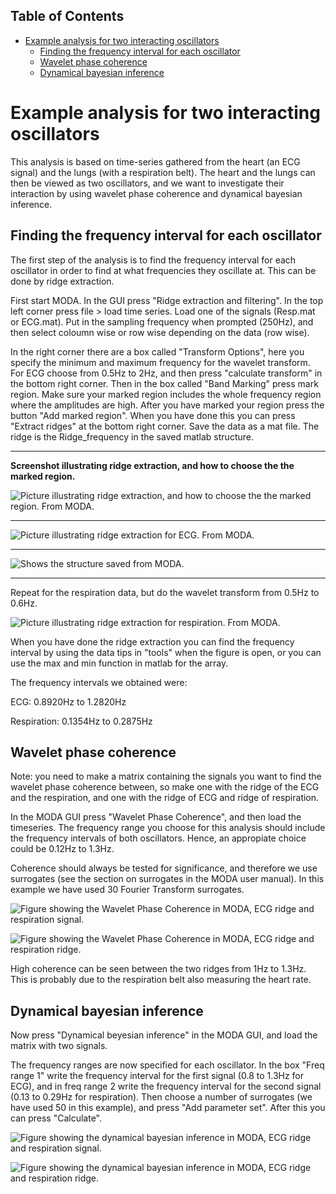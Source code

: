 <!-- START doctoc generated TOC please keep comment here to allow auto update -->
<!-- DON'T EDIT THIS SECTION, INSTEAD RE-RUN doctoc TO UPDATE -->
## Table of Contents

- [Example analysis for two interacting oscillators](#example-analysis-for-two-interacting-oscillators)
  - [Finding the frequency interval for each oscillator](#finding-the-frequency-interval-for-each-oscillator)
  - [Wavelet phase coherence](#wavelet-phase-coherence)
  - [Dynamical bayesian inference](#dynamical-bayesian-inference)

<!-- END doctoc generated TOC please keep comment here to allow auto update -->

# Example analysis for two interacting oscillators 

This analysis is based on time-series gathered from the heart (an ECG signal) and the lungs (with a respiration belt). The heart and the lungs can then be viewed as two oscillators, and we want to investigate their interaction by using wavelet phase coherence and dynamical bayesian inference. 

## Finding the frequency interval for each oscillator

The first step of the analysis is to find the frequency interval for each oscillator in order to find at what frequencies they oscillate at. This can be done by ridge extraction. 

First start MODA. In the GUI press "Ridge extraction and filtering". In the top left corner press file > load time series. Load one of the signals (Resp.mat or ECG.mat). Put in the sampling frequency when prompted (250Hz), and then select coloumn wise or row wise depending on the data (row wise).

In the right corner there are a box called "Transform Options", here you specify the minimum and maximum frequency for the wavelet transform. For ECG choose from 0.5Hz to 2Hz, and then press "calculate transform" in the bottom right corner. Then in the box called "Band Marking" press mark region. Make sure your marked region includes the whole frequency region where the amplitudes are high. After you have marked your region press the button "Add marked region". When you have done this you can press "Extract ridges" at the bottom right corner. Save the data as a mat file. The ridge is the Ridge_frequency in the saved matlab structure.

---

**Screenshot illustrating ridge extraction, and how to choose the the marked region.**

![Picture illustrating ridge extraction, and how to choose the the marked region. From MODA.](/docs/images/Ridgeextractionregion.png)

---

![Picture illustrating ridge extraction for ECG. From MODA.](/docs/images/ECGridge.png)

---

![Shows the structure saved from MODA.](/docs/images/Structure.png)

---

Repeat for the respiration data, but do the wavelet transform from 0.5Hz to 0.6Hz.

![Picture illustrating ridge extraction for respiration. From MODA.](/docs/images/Respridge.png)

When you have done the ridge extraction you can find the frequency interval by using the data tips in "tools" when the figure is open, or you can use the max and min function in matlab for the array. 

The frequency intervals we obtained were:

ECG: 0.8920Hz to 1.2820Hz

Respiration: 0.1354Hz to 0.2875Hz


## Wavelet phase coherence

Note: you need to make a matrix containing the signals you want to find the wavelet phase coherence between, so make one with the ridge of the ECG and the respiration, and one with the ridge of ECG and ridge of respiration.

In the MODA GUI press "Wavelet Phase Coherence", and then load the timeseries. The frequency range you choose for this analysis should include the frequency intervals of both oscillators. Hence, an appropiate choice could be 0.12Hz to 1.3Hz.

Coherence should always be tested for significance, and therefore we use surrogates (see the section on surrogates in the MODA user manual). In this example we have used 30 Fourier Transform surrogates.

![Figure showing the Wavelet Phase Coherence in MODA, ECG ridge and respiration signal.](/docs/images/WPC.png)

![Figure showing the Wavelet Phase Coherence in MODA, ECG ridge and respiration ridge.](/docs/images/WPCridges.png)

High coherence can be seen between the two ridges from 1Hz to 1.3Hz. This is probably due to the respiration belt also measuring the heart rate. 


## Dynamical bayesian inference

Now press "Dynamical beyesian inference" in the MODA GUI, and load the matrix with two signals. 

The frequency ranges are now specified for each oscillator. In the box "Freq range 1" write the frequency interval for the first signal (0.8 to 1.3Hz for ECG), and in freq range 2 write the frequency interval for the second signal (0.13 to 0.29Hz for respiration). Then choose a number of surrogates (we have used 50 in this example), and press "Add parameter set". After this you can press "Calculate". 

![Figure showing the dynamical bayesian inference in MODA, ECG ridge and respiration signal.](/docs/images/BayesianIHRResp.png)

![Figure showing the dynamical bayesian inference in MODA, ECG ridge and respiration ridge.](/docs/images/BayesianIHRIRR.png)



